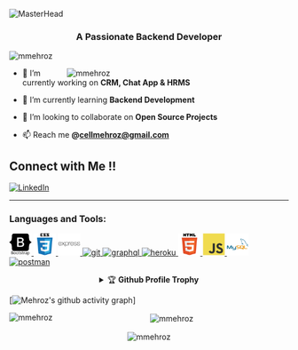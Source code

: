 ![MasterHead](https://avidhaus.com/images/git-cover.jpg)
<h3 align="center">A Passionate Backend Developer</h3>


<p align="left"> <img src="https://komarev.com/ghpvc/?username=mmehroz&label=Profile%20views&color=0e75b6&style=flat" alt="mmehroz" /> </p>




<img align="right" alt="mmehroz" width="400" src="https://camo.githubusercontent.com/5ddf73ad3a205111cf8c686f687fc216c2946a75005718c8da5b837ad9de78c9/68747470733a2f2f7468756d62732e6766796361742e636f6d2f4576696c4e657874446576696c666973682d736d616c6c2e676966">

- 🔭 I’m currently working on **CRM, Chat App & HRMS**

- 🌱 I’m currently learning **Backend Development**

- 👯 I’m looking to collaborate on **Open Source Projects**

- 📫 Reach me **@cellmehroz@gmail.com**


<span align="center">
<h2 align="left">Connect with Me !!</h2> 


<span align="center">
<a href="https://www.linkedin.com/in/muhammad-mehroz-3b9a2312b/" target="_blank">
<img alt="LinkedIn" src="https://img.shields.io/badge/linkedin%20-%230077B5.svg?&style=for-the-badge&logo=linkedin&logoColor=white"/>
</a>
  </span>
</span>

----

<h3 align="left">Languages and Tools:</h3>
<p align="left"> <a href="https://getbootstrap.com" target="_blank" rel="noreferrer"> 
<img src="https://raw.githubusercontent.com/devicons/devicon/master/icons/bootstrap/bootstrap-plain-wordmark.svg" alt="bootstrap" width="40" height="40"/> </a>  <a href="https://www.w3schools.com/css/" target="_blank" rel="noreferrer"> <img src="https://raw.githubusercontent.com/devicons/devicon/master/icons/css3/css3-original-wordmark.svg" alt="css3" width="40" height="40"/> </a> <a href="https://expressjs.com" target="_blank" rel="noreferrer"> <img src="https://raw.githubusercontent.com/devicons/devicon/master/icons/express/express-original-wordmark.svg" alt="express" width="40" height="40"/> </a> <a href="https://git-scm.com/" target="_blank" rel="noreferrer"> <img src="https://www.vectorlogo.zone/logos/git-scm/git-scm-icon.svg" alt="git" width="40" height="40"/> </a> <a href="https://graphql.org" target="_blank" rel="noreferrer"> <img src="https://www.vectorlogo.zone/logos/graphql/graphql-icon.svg" alt="graphql" width="40" height="40"/> </a> <a href="https://heroku.com" target="_blank" rel="noreferrer"> <img src="https://www.vectorlogo.zone/logos/heroku/heroku-icon.svg" alt="heroku" width="40" height="40"/> </a> <a href="https://www.w3.org/html/" target="_blank" rel="noreferrer"> <img src="https://raw.githubusercontent.com/devicons/devicon/master/icons/html5/html5-original-wordmark.svg" alt="html5" width="40" height="40"/> </a> <a href="https://developer.mozilla.org/en-US/docs/Web/JavaScript" target="_blank" rel="noreferrer"> <img src="https://raw.githubusercontent.com/devicons/devicon/master/icons/javascript/javascript-original.svg" alt="javascript" width="40" height="40"/> </a>  <a href="https://www.mysql.com/" target="_blank" rel="noreferrer"> <img src="https://raw.githubusercontent.com/devicons/devicon/master/icons/mysql/mysql-original-wordmark.svg" alt="mysql" width="40" height="40"/> </a>  <a href="https://postman.com" target="_blank" rel="noreferrer"> <img src="https://www.vectorlogo.zone/logos/getpostman/getpostman-icon.svg" alt="postman" width="40" height="40"/> </a> </p>



<details align="center">
 <summary>🏆 <b>Github Profile Trophy</b></summary>
 <br />
 <p align="center">
  <a href="https://github.com/ryo-ma/github-profile-trophy">
   <img src="https://github-profile-trophy.vercel.app/?username=mmehroz&column=6&theme=darkhub"/>
  </a>
 </p>
</details>

[![Mehroz's github activity graph](https://github-readme-activity-graph.cyclic.app/graph?username=mmehroz&theme=github-compact)]

<span align="center">
<p><img align="left" src="https://github-readme-stats.vercel.app/api/top-langs?username=mmehroz&show_icons=true&locale=en&layout=compact" alt="mmehroz" /></p>

<p>&nbsp;<img align="center" src="https://github-readme-stats.vercel.app/api?username=mmehroz&show_icons=true&locale=en" alt="mmehroz" /></p>

<p><img align="center" src="https://github-readme-streak-stats.herokuapp.com/?user=mmehroz&" alt="mmehroz" /></p>
</span
